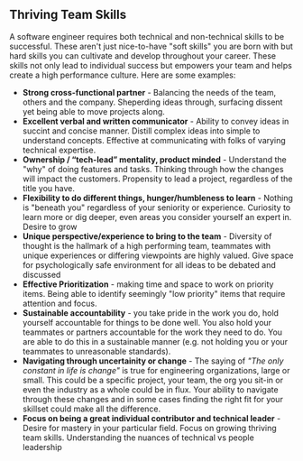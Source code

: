 ## Thriving Team Skills

A software engineer requires both technical and non-technical skills to be successful.  These aren't just nice-to-have "soft skills" you are born with but hard skills you can cultivate and develop throughout your career.  These skills not only lead to individual success but empowers your team and helps create a high performance culture.  Here are some examples:

* __Strong cross-functional partner__ - Balancing the needs of the team, others and the company.  Sheperding ideas through, surfacing dissent yet being able to move projects along.
* __Excellent verbal and written communicator__ - Ability to convey ideas in succint and concise manner.  Distill complex ideas into simple to understand concepts.  Effective at communicating with folks of varying technical expertise.
* __Ownership / “tech-lead” mentality, product minded__ - Understand the "why" of doing features and tasks.  Thinking through how the changes will impact the customers.  Propensity to lead a project, regardless of the title you have.
* __Flexibility to do different things, hunger/humbleness to learn__ - Nothing is "beneath you" regardless of your seniority or experience.  Curiosity to learn more or dig deeper, even areas you consider yourself an expert in.  Desire to grow
* __Unique perspective/experience to bring to the team__ - Diversity of thought is the hallmark of a high performing team, teammates with unique experiences or differing viewpoints are highly valued.  Give space for psychologically safe environment for all ideas to be debated and discussed
* __Effective Prioritization__ - making time and space to work on priority items.  Being able to identify seemingly "low priority" items that require attention and focus.
* __Sustainable accountability__ - you take pride in the work you do, hold yourself accountable for things to be done well.  You also hold your teammates or partners accountable for the work they need to do.  You are able to do this in a sustainable manner (e.g. not holding you or your teammates to unreasonable standards).
* __Navigating through uncertainity or change__ -  The saying of _"The only constant in life is change"_ is true for engineering organizations, large or small. This could be a specific project, your team, the org you sit-in or even the industry as a whole could be in flux.  Your ability to navigate through these changes and in some cases finding the right fit for your skillset could make all the difference.
* __Focus on being a great individual contributor and technical leader__ - Desire for mastery in your particular field.  Focus on growing thriving team skills.  Understanding the nuances of technical vs people leadership
